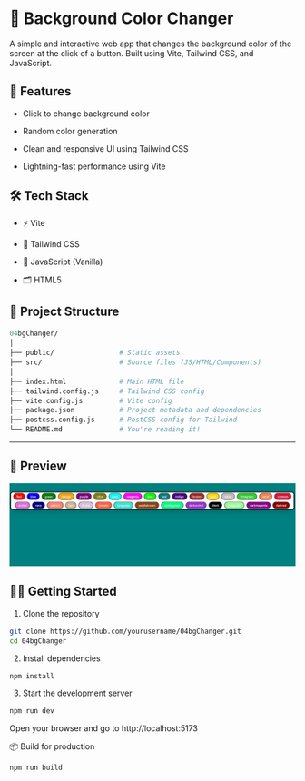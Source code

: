 # 🎨 Background Color Changer
A simple and interactive web app that changes the background color of the screen at the click of a button. Built using Vite, Tailwind CSS, and JavaScript.

## 🚀 Features
- Click to change background color

- Random color generation

- Clean and responsive UI using Tailwind CSS

- Lightning-fast performance using Vite

## 🛠️ Tech Stack
- ⚡ Vite

- 🎨 Tailwind CSS

- 🧠 JavaScript (Vanilla)

- 🗂 HTML5

## 📁 Project Structure
```graphql
04bgChanger/
│
├── public/                # Static assets
├── src/                   # Source files (JS/HTML/Components)
│
├── index.html             # Main HTML file
├── tailwind.config.js     # Tailwind CSS config
├── vite.config.js         # Vite config
├── package.json           # Project metadata and dependencies
├── postcss.config.js      # PostCSS config for Tailwind
└── README.md              # You're reading it!
```
---
## 📸 Preview
![UI](https://github.com/Susmita-Dev-04/react-from-scratch/blob/main/04bgChanger/public/UI.png?raw=true)

## 🧑‍💻 Getting Started
1. Clone the repository
```bash
git clone https://github.com/yourusername/04bgChanger.git
cd 04bgChanger
```
2. Install dependencies
```bash
npm install
```
3. Start the development server
```bash
npm run dev
```
Open your browser and go to http://localhost:5173

📦 Build for production
```bash
npm run build
```